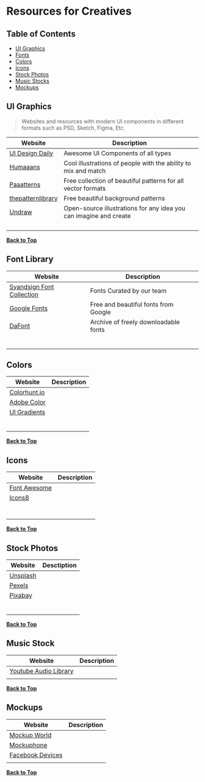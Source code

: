 # Resources for Creatives

## Table of Contents

- [UI Graphics](#ui-graphics)
- [Fonts](#font-library)
- [Colors](#colors)
- [Icons](#icons)
- [Stock Photos](#stock-photos)
- [Music Stocks](#music-stocks)
- [Mockups](#mockups)

## UI Graphics

> Websites and resources with modern UI components in different formats such as PSD, Sketch, Figma, Etc.

| Website                                                | Description                                                  |
| ------------------------------------------------------ | ------------------------------------------------------------ |
| [UI Design Daily](https://uidesigndaily.com/)          | Awesome UI Components of all types                           |
| [Humaaans](https://www.humaaans.com/)                  | Cool illustrations of people with the ability to mix and match |
| [Paaatterns](https://products.ls.graphics/paaatterns/) | Free collection of beautiful patterns for all vector formats |
| [thepatternlibrary](http://thepatternlibrary.com/)     | Free beautiful background patterns                           |
| [Undraw](undraw.co)                                    | Open-source illustrations for any idea you can imagine and create |
|                                                        |                                                              |
|                                                        |                                                              |
|                                                        |                                                              |
|                                                        |                                                              |

[**Back to Top**](#table-of-contents)

## Font Library

| Website                                                      | Description                          |
| ------------------------------------------------------------ | ------------------------------------ |
| [Syandsign Font Collection](https://github.com/syandsign/font-collection) | Fonts Curated by our team            |
| [Google Fonts](https://fonts.google.com)                     | Free and beautiful fonts from Google |
| [DaFont](https://dafont.com)                                 | Archive of freely downloadable fonts |
|                                                              |                                      |
|                                                              |                                      |
|                                                              |                                      |
|                                                              |                                      |
|                                                              |                                      |
|                                                              |                                      |

## Colors

| Website                         | Description |
| ------------------------------- | ----------- |
| [Colorhunt.io](colorhunt.io)    |             |
| [Adobe Color](color.adobe.com)  |             |
| [UI Gradients](uigradients.com) |             |
|                                 |             |
|                                 |             |
|                                 |             |
|                                 |             |
|                                 |             |
|                                 |             |

[**Back to Top**](#table-of-contents)

## Icons

| Website                         | Description |
| ------------------------------- | ----------- |
| [Font Awesome](fontawesome.com) |             |
| [Icons8](icons8.com)            |             |
|                                 |             |
|                                 |             |
|                                 |             |
|                                 |             |
|                                 |             |
|                                 |             |
|                                 |             |

[**Back to Top**](#table-of-contents)

## Stock Photos

| Website                  | Desctiption |
| ------------------------ | ----------- |
| [Unsplash](unsplash.com) |             |
| [Pexels](pexels.com)     |             |
| [Pixabay](pixbay.com)    |             |
|                          |             |
|                          |             |
|                          |             |
|                          |             |
|                          |             |
|                          |             |

[**Back to Top**](#table-of-contents)

## Music Stock

| Website                                                      | Description |
| ------------------------------------------------------------ | ----------- |
| [Youtube Audio Library](https://www.youtube.com/audiolibrary) |             |
|                                                              |             |

[**Back to Top**](#table-of-contents)

## Mockups

| Website                                             | Description |
| --------------------------------------------------- | ----------- |
| [Mockup World](mockupworld.co)                      |             |
| [Mockuphone](https://mockuphone.com/)               |             |
| [Facebook Devices](https://facebook.design/devices) |             |
|                                                     |             |

[**Back to Top**](#table-of-contents)

